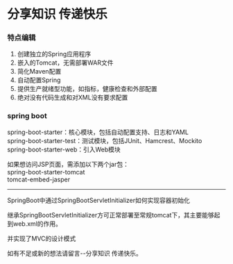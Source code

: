 # 分享知识 传递快乐


### 特点编辑
1. 创建独立的Spring应用程序<br>
2. 嵌入的Tomcat，无需部署WAR文件<br>
3. 简化Maven配置<br>
4. 自动配置Spring<br>
5. 提供生产就绪型功能，如指标，健康检查和外部配置<br>
6. 绝对没有代码生成和对XML没有要求配置 <br>


### spring boot
spring-boot-starter：核心模块，包括自动配置支持、日志和YAML<br>
spring-boot-starter-test：测试模块，包括JUnit、Hamcrest、Mockito<br>
spring-boot-starter-web：引入Web模块<br>

如果想访问JSP页面，需添加以下两个jar包：<br>
spring-boot-starter-tomcat<br>
tomcat-embed-jasper<br>

---

SpringBoot中通过SpringBootServletInitializer如何实现容器初始化

继承SpringBootServletInitializer方可正常部署至常规tomcat下，其主要能够起到web.xml的作用。


并实现了MVC的设计模式




如有不足或新的想法请留言--分享知识 传递快乐。